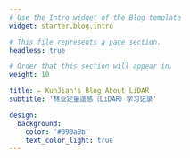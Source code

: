 ```yaml
---
# Use the Intro widget of the Blog template
widget: starter.blog.intro

# This file represents a page section.
headless: true

# Order that this section will appear in.
weight: 10

title: ✏️ KunJian's Blog About LiDAR
subtitle: '林业定量遥感（LiDAR）学习记录'

design:
  background:
    color: '#090a0b'
    text_color_light: true
---
```

